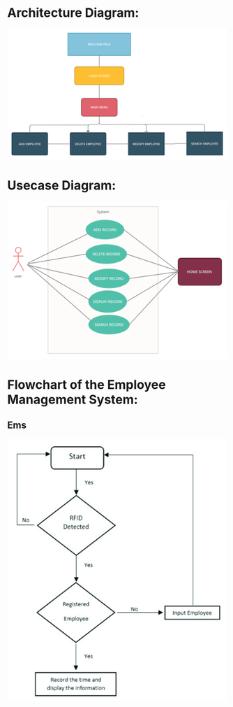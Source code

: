 # Architecture Diagram:
<img src="https://github.com/Sowmika26/Miniproject/blob/main/Designs/Architecture%20Design.png">


# Usecase Diagram:
<img src="https://github.com/Sowmika26/Miniproject/blob/main/Designs/Usercase%20Diagram.png">


# Flowchart of the Employee Management System:
## Ems
<img src="https://github.com/Sowmika26/Miniproject/blob/main/Designs/Flowchart.png">
